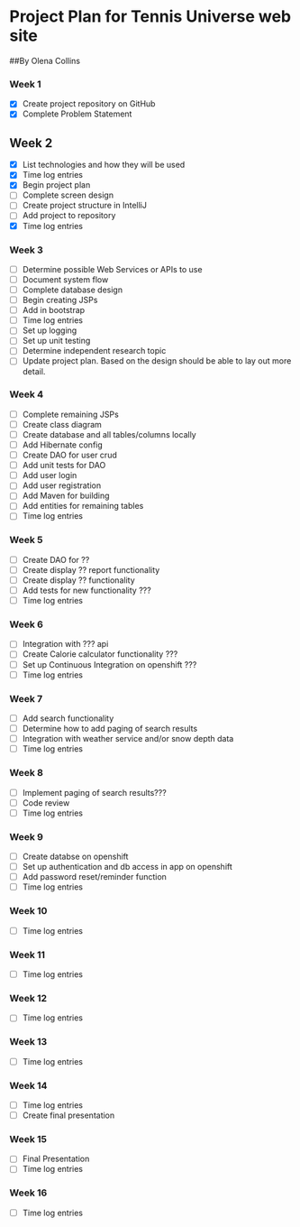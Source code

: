 # Project Plan for Tennis Universe web site
##By Olena Collins

### Week 1
- [X] Create project repository on GitHub
- [X] Complete Problem Statement

## Week 2
- [X] List technologies and how they will be used
- [X] Time log entries
- [X] Begin project plan
- [ ] Complete screen design 
- [ ] Create project structure in IntelliJ
- [ ] Add project to repository
- [X] Time log entries

### Week 3
- [ ] Determine possible Web Services or APIs to use
- [ ] Document system flow 
- [ ] Complete database design
- [ ] Begin creating JSPs
- [ ] Add in bootstrap
- [ ] Time log entries
- [ ] Set up logging
- [ ] Set up unit testing
- [ ] Determine independent research topic
- [ ] Update project plan. Based on the design should be able to lay out 
more detail.

### Week 4
- [ ] Complete remaining JSPs
- [ ] Create class diagram
- [ ] Create database and all tables/columns locally
- [ ] Add Hibernate config
- [ ] Create DAO for user crud
- [ ] Add unit tests for DAO
- [ ] Add user login  
- [ ] Add user registration
- [ ] Add Maven for building
- [ ] Add entities for remaining tables
- [ ] Time log entries

### Week 5

- [ ] Create DAO for ??
- [ ] Create display ?? report functionality
- [ ] Create display ?? functionality
- [ ] Add tests for new functionality ???
- [ ] Time log entries

### Week 6
- [ ] Integration with ??? api
- [ ] Create Calorie calculator functionality ???
- [ ] Set up Continuous Integration on openshift ???
- [ ] Time log entries

### Week 7
- [ ] Add search functionality
- [ ] Determine how to add paging of search results
- [ ] Integration with weather service and/or snow depth data
- [ ] Time log entries

### Week 8
- [ ] Implement paging of search results???
- [ ] Code review
- [ ] Time log entries

### Week 9
- [ ] Create databse on openshift
- [ ] Set up authentication and db access in app on openshift
- [ ] Add password reset/reminder function
- [ ] Time log entries

### Week 10
- [ ] Time log entries

### Week 11
- [ ] Time log entries

### Week 12
- [ ] Time log entries

### Week 13
- [ ] Time log entries

### Week 14
- [ ] Time log entries
- [ ] Create final presentation

### Week 15
- [ ] Final Presentation
- [ ] Time log entries

### Week 16
- [ ] Time log entries










